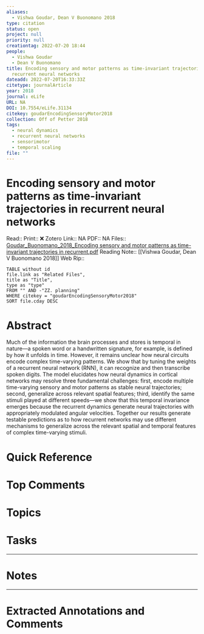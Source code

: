 ```yaml
---
aliases:
  - Vishwa Goudar, Dean V Buonomano 2018
type: citation
status: open
project: null
priority: null
creationtag: 2022-07-20 18:44
people:
  - Vishwa Goudar
  - Dean V Buonomano
title: Encoding sensory and motor patterns as time-invariant trajectories in
  recurrent neural networks
dateadd: 2022-07-20T16:33:33Z
citetype: journalArticle
year: 2018
journal: eLife
URL: NA
DOI: 10.7554/eLife.31134
citekey: goudarEncodingSensoryMotor2018
collection: Off of Petter 2018
tags:
  - neural dynamics
  - recurrent neural networks
  - sensorimotor
  - temporal scaling
file: ""
---
```


# Encoding sensory and motor patterns as time-invariant trajectories in recurrent neural networks
Read:: 
Print::  ❌
Zotero Link:: NA
PDF:: NA
Files:: [Goudar_Buonomano_2018_Encoding sensory and motor patterns as time-invariant trajectories in recurrent.pdf](file:///home/michaelt/Insync/m@tarlton.info/Google%20Drive/06.%20Zotero/storage/Q3WW9JVP/Goudar_Buonomano_2018_Encoding%20sensory%20and%20motor%20patterns%20as%20time-invariant%20trajectories%20in%20recurrent.pdf)
Reading Note:: [[Vishwa Goudar, Dean V Buonomano 2018]]
Web Rip:: 

```dataview
TABLE without id
file.link as "Related Files",
title as "Title",
type as "type"
FROM "" AND -"ZZ. planning"
WHERE citekey = "goudarEncodingSensoryMotor2018" 
SORT file.cday DESC
```

# Abstract
Much of the information the brain processes and stores is temporal in nature—a spoken word or a handwritten signature, for example, is defined by how it unfolds in time. However, it remains unclear how neural circuits encode complex time-varying patterns. We show that by tuning the weights of a recurrent neural network (RNN), it can recognize and then transcribe spoken digits. The model elucidates how neural dynamics in cortical networks may resolve three fundamental challenges: first, encode multiple time-varying sensory and motor patterns as stable neural trajectories; second, generalize across relevant spatial features; third, identify the same stimuli played at different speeds—we show that this temporal invariance emerges because the recurrent dynamics generate neural trajectories with appropriately modulated angular velocities. Together our results generate testable predictions as to how recurrent networks may use different mechanisms to generalize across the relevant spatial and temporal features of complex time-varying stimuli.

# Quick Reference


# Top Comments


# Topics


# Tasks


----
# Notes


----
# Extracted Annotations and Comments